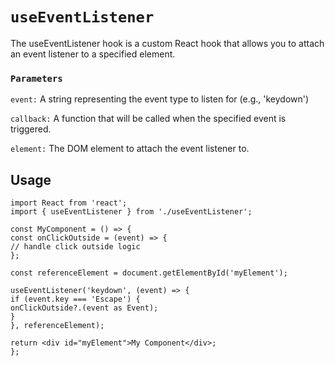 # `useEventListener`
The useEventListener hook is a custom React hook that allows you to attach an event listener to a specified element.

### `Parameters`
`event:`   A string representing the event type to listen for (e.g., 'keydown')

`callback:` A function that will be called when the specified event is triggered.

`element:` The DOM element to attach the event listener to.

## Usage

```tsx
import React from 'react';
import { useEventListener } from './useEventListener';

const MyComponent = () => {
const onClickOutside = (event) => {
// handle click outside logic
};

const referenceElement = document.getElementById('myElement');

useEventListener('keydown', (event) => {
if (event.key === 'Escape') {
onClickOutside?.(event as Event);
}
}, referenceElement);

return <div id="myElement">My Component</div>;
};

```

